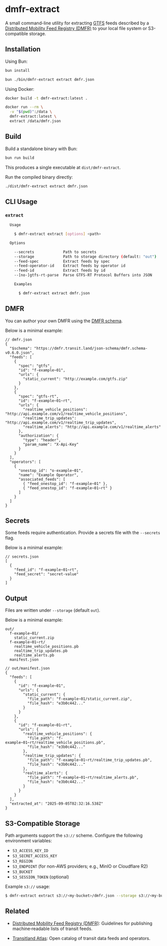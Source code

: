 # dmfr-extract

A small command-line utility for extracting [GTFS](https://gtfs.org) feeds described by a [Distributed Mobility Feed Registry (DMFR)](https://github.com/transitland/distributed-mobility-feed-registry) to your local file system or S3-compatible storage.

## Installation

Using Bun:

```bash
bun install

bun ./bin/dmfr-extract extract dmfr.json
```

Using Docker:

```bash
docker build -t dmfr-extract:latest .

docker run --rm \
  -v "$(pwd)":/data \
  dmfr-extract:latest \
  extract /data/dmfr.json
```

## Build

Build a standalone binary with Bun:

```bash
bun run build
```

This produces a single executable at `dist/dmfr-extract`.

Run the compiled binary directly:

```bash
./dist/dmfr-extract extract dmfr.json
```

## CLI Usage

### `extract`

```bash
  Usage

    $ dmfr-extract extract [options] <path>

  Options

    --secrets             Path to secrets
    --storage             Path to storage directory (default: "out")
    --feed-spec           Extract feeds by spec
    --feed-operator-id    Extract feeds by operator id
    --feed-id             Extract feeds by id
    --[no-]gtfs-rt-parse  Parse GTFS-RT Protocol Buffers into JSON

    Examples

      $ dmfr-extract extract dmfr.json
```

## DMFR

You can author your own DMFR using the [DMFR schema](https://dmfr.transit.land/json-schema/dmfr.schema.json).

Below is a minimal example:

```jsonc
// dmfr.json
{
  "$schema": "https://dmfr.transit.land/json-schema/dmfr.schema-v0.6.0.json",
  "feeds": [
    {
      "spec": "gtfs",
      "id": "f-example~01",
      "urls": {
        "static_current": "http://example.com/gtfs.zip"
      }
    },
    {
      "spec": "gtfs-rt",
      "id": "f-example~01~rt",
      "urls": {
        "realtime_vehicle_positions": "http://api.example.com/v1/realtime_vehicle_positions",
        "realtime_trip_updates": "http://api.example.com/v1/realtime_trip_updates",
        "realtime_alerts": "http://api.example.com/v1/realtime_alerts"
      },
      "authorization": {
        "type": "header",
        "param_name": "X-Api-Key"
      }
    }
  ],
  "operators": [
    {
      "onestop_id": "o-example~01",
      "name": "Example Operator",
      "associated_feeds": [
        { "feed_onestop_id": "f-example~01" },
        { "feed_onestop_id": "f-example~01~rt" }
      ]
    }
  ]
}
```

## Secrets

Some feeds require authentication. Provide a secrets file with the `--secrets` flag.

Below is a minimal example:

```jsonc
// secrets.json
[
  {
    "feed_id": "f-example~01~rt",
    "feed_secret": "secret-value"
  }
]
```

## Output

Files are written under `--storage` (default `out`).

Below is a minimal example:

```text
out/
  f-example~01/
    static_current.zip
  f-example~01~rt/
    realtime_vehicle_positions.pb
    realtime_trip_updates.pb
    realtime_alerts.pb
  manifest.json
```

```jsonc
// out/manifest.json
{
  "feeds": [
    {
      "id": "f-example~01",
      "urls": {
        "static_current": {
          "file_path": "f-example~01/static_current.zip",
          "file_hash": "e3b0c442..."
        }
      }
    },
    {
      "id": "f-example~01~rt",
      "urls": {
        "realtime_vehicle_positions": {
          "file_path": "f-example~01~rt/realtime_vehicle_positions.pb",
          "file_hash": "e3b0c442..."
        },
        "realtime_trip_updates": {
          "file_path": "f-example~01~rt/realtime_trip_updates.pb",
          "file_hash": "e3b0c442..."
        },
        "realtime_alerts": {
          "file_path": "f-example~01~rt/realtime_alerts.pb",
          "file_hash": "e3b0c442..."
        }
      }
    }
  ],
  "extracted_at": "2025-09-05T02:32:16.538Z"
}
```

## S3-Compatible Storage

Path arguments support the `s3://` scheme. Configure the following environment variables:

- `S3_ACCESS_KEY_ID`
- `S3_SECRET_ACCESS_KEY`
- `S3_REGION`
- `S3_ENDPOINT` (for non-AWS providers; e.g., MinIO or Cloudflare R2)
- `S3_BUCKET`
- `S3_SESSION_TOKEN` (optional)

Example `s3://` usage:

```bash
$ dmfr-extract extract s3://<my-bucket>/dmfr.json --storage s3://<my-bucket>/out
```

## Related

- [Distributed Mobility Feed Registry (DMFR)](https://github.com/transitland/distributed-mobility-feed-registry): Guidelines for publishing machine‑readable lists of transit feeds.

- [Transitland Atlas](https://github.com/transitland/transitland-atlas): Open catalog of transit data feeds and operators.

